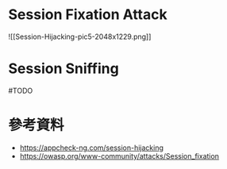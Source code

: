 # Session Fixation Attack

![[Session-Hijacking-pic5-2048x1229.png]]

# Session Sniffing

#TODO 

# 參考資料

- <https://appcheck-ng.com/session-hijacking>
- <https://owasp.org/www-community/attacks/Session_fixation>
